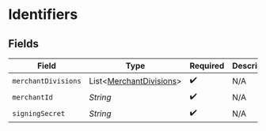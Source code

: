 # Identifiers


## Fields

| Field                                                               | Type                                                                | Required                                                            | Description                                                         | Example                                                             |
| ------------------------------------------------------------------- | ------------------------------------------------------------------- | ------------------------------------------------------------------- | ------------------------------------------------------------------- | ------------------------------------------------------------------- |
| `merchantDivisions`                                                 | List<[MerchantDivisions](../../models/shared/MerchantDivisions.md)> | :heavy_check_mark:                                                  | N/A                                                                 | [object Object],[object Object]                                     |
| `merchantId`                                                        | *String*                                                            | :heavy_check_mark:                                                  | N/A                                                                 | 8fd9diIy59sj                                                        |
| `signingSecret`                                                     | *String*                                                            | :heavy_check_mark:                                                  | N/A                                                                 | xf833434fg2cffos92632aa6e1e4fc627a9385045gdj937fg2a127gi93cgos873   |